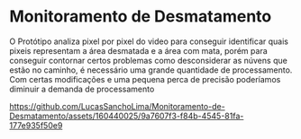 # Monitoramento de Desmatamento
O Protótipo analiza pixel por pixel do video para conseguir identificar quais pixeis representam a área desmatada e a área com mata, porém para conseguir contornar certos problemas como desconsiderar as núvens que estão no caminho, é necessário uma grande quantidade de processamento. Com certas modificações e uma pequena perca de precisão poderíamos diminuir a demanda de processamento



https://github.com/LucasSanchoLima/Monitoramento-de-Desmatamento/assets/160440025/9a7607f3-f84b-4545-81fa-177e935f50e9

